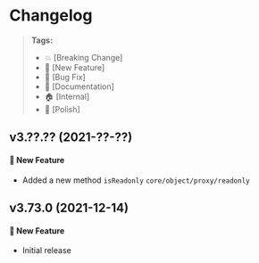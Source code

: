 Changelog
=========

> **Tags:**
> - :boom:       [Breaking Change]
> - :rocket:     [New Feature]
> - :bug:        [Bug Fix]
> - :memo:       [Documentation]
> - :house:      [Internal]
> - :nail_care:  [Polish]

## v3.??.?? (2021-??-??)

#### :rocket: New Feature

* Added a new method `isReadonly` `core/object/proxy/readonly`

## v3.73.0 (2021-12-14)

#### :rocket: New Feature

* Initial release
